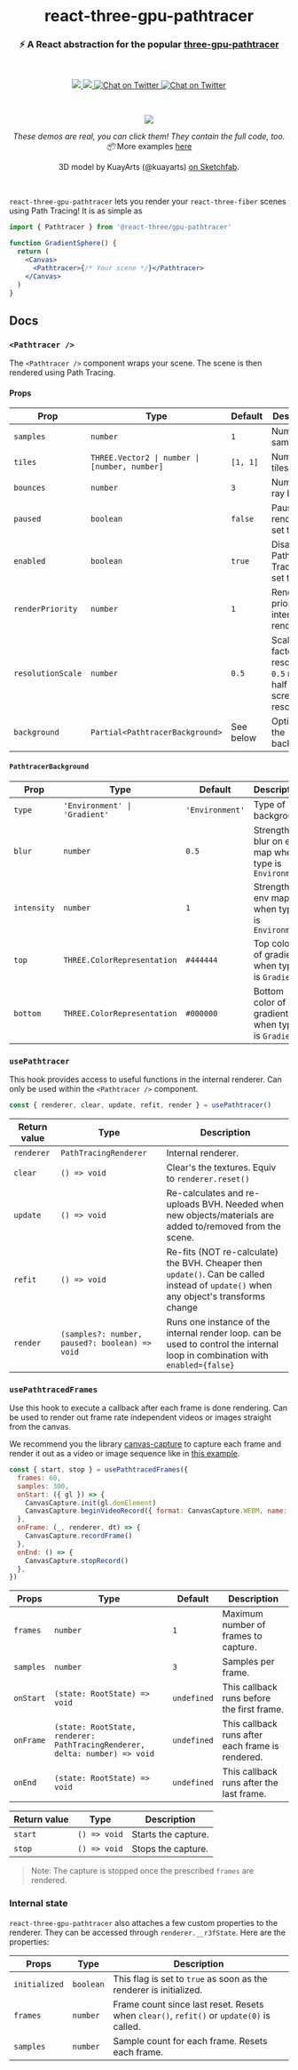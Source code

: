 <br />

<h1 align="center">react-three-gpu-pathtracer</h1>
<h3 align="center">⚡️ A React abstraction for the popular <a href="https://github.com/gkjohnson/three-gpu-pathtracer">three-gpu-pathtracer</a></h3>

<br>

<p align="center">
  <a href="https://www.npmjs.com/package/lamina" target="_blank">
    <img src="https://img.shields.io/npm/v/lamina.svg?style=flat&colorA=000000&colorB=000000" />
  </a>
  <a href="https://www.npmjs.com/package/lamina" target="_blank">
    <img src="https://img.shields.io/npm/dm/lamina.svg?style=flat&colorA=000000&colorB=000000" />
  </a>
  <a href="https://twitter.com/pmndrs" target="_blank">
    <img src="https://img.shields.io/twitter/follow/pmndrs?label=%40pmndrs&style=flat&colorA=000000&colorB=000000&logo=twitter&logoColor=000000" alt="Chat on Twitter">
  </a>
  <a href="https://discord.gg/ZZjjNvJ" target="_blank">
    <img src="https://img.shields.io/discord/740090768164651008?style=flat&colorA=000000&colorB=000000&label=discord&logo=discord&logoColor=000000" alt="Chat on Twitter">
  </a>
</p>

<br />

<p align="center">
  <a href="" target="_blank"><img  src="https://raw.githubusercontent.com/pmndrs/react-three-gpu-pathtracer/main/examples/basic/thumbnail.png?token=GHSAT0AAAAAABMXHW7LKAF66AXOEZ5NWTM4YT3Y33Q"  /></a>
</p>
<p align="middle">
  <i>These demos are real, you can click them! They contain the full code, too. 📦</i> More examples <a href="./examples">here</a>
</p>
<p align="middle">
  3D model by KuayArts (@kuayarts) <a href="https://sketchfab.com/3d-models/mr-mime-in-the-box-practical-joke-9636a92b36e2498b8839298896fb338d">on Sketchfab</a>.
</p>
<br />

`react-three-gpu-pathtracer` lets you render your `react-three-fiber` scenes using Path Tracing! It is as simple as

```jsx
import { Pathtracer } from '@react-three/gpu-pathtracer'

function GradientSphere() {
  return (
    <Canvas>
      <Pathtracer>{/* Your scene */}</Pathtracer>
    </Canvas>
  )
}
```

## Docs

### `<Pathtracer />`

The `<Pathtracer />` component wraps your scene. The scene is then rendered using Path Tracing.

#### Props

| Prop              | Type                                          | Default   | Description                                                          |
| ----------------- | --------------------------------------------- | --------- | -------------------------------------------------------------------- |
| `samples`         | `number`                                      | `1`       | Number of samples                                                    |
| `tiles`           | `THREE.Vector2 \| number \| [number, number]` | `[1, 1]`  | Number of tiles                                                      |
| `bounces`         | `number`                                      | `3`       | Number of ray bounces                                                |
| `paused`          | `boolean`                                     | `false`   | Pauses rendering if set to `true`                                    |
| `enabled`         | `boolean`                                     | `true`    | Disables Path Tracing is set to `false`                              |
| `renderPriority`  | `number`                                      | `1`       | Render priority for internal render loop                             |
| `resolutionScale` | `number`                                      | `0.5`     | Scaling factor for resolution. `0.5` means half of screen resolution |
| `background`      | `Partial<PathtracerBackground>`               | See below | Options for the background.                                          |

#### `PathtracerBackground`

| Prop        | Type                          | Default         | Description                                            |
| ----------- | ----------------------------- | --------------- | ------------------------------------------------------ |
| `type`      | `'Environment' \| 'Gradient'` | `'Environment'` | Type of background                                     |
| `blur`      | `number`                      | `0.5`           | Strength of blur on env map when type is `Environment` |
| `intensity` | `number`                      | `1`             | Strength of env map when type is `Environment`         |
| `top`       | `THREE.ColorRepresentation`   | `#444444`       | Top color of gradient when type is `Gradient`          |
| `bottom`    | `THREE.ColorRepresentation`   | `#000000`       | Bottom color of gradient when type is `Gradient`       |

### `usePathtracer`

This hook provides access to useful functions in the internal renderer. Can only be used within the `<Pathtracer />` component.

```ts
const { renderer, clear, update, refit, render } = usePathtracer()
```

| Return value | Type                                           | Description                                                                                                                          |
| ------------ | ---------------------------------------------- | ------------------------------------------------------------------------------------------------------------------------------------ |
| `renderer`   | `PathTracingRenderer`                          | Internal renderer.                                                                                                                   |
| `clear`      | `() => void`                                   | Clear's the textures. Equiv to `renderer.reset()`                                                                                    |
| `update`     | `() => void`                                   | Re-calculates and re-uploads BVH. Needed when new objects/materials are added to/removed from the scene.                             |
| `refit`      | `() => void`                                   | Re-fits (NOT re-calculate) the BVH. Cheaper then `update()`. Can be called instead of `update()` when any object's transforms change |
| `render`     | `(samples?: number, paused?: boolean) => void` | Runs one instance of the internal render loop. can be used to control the internal loop in combination with `enabled={false}`        |

### `usePathtracedFrames`

Use this hook to execute a callback after each frame is done rendering. Can be used to render out frame rate independent videos or images straight from the canvas.

We recommend you the library [canvas-capture](https://github.com/amandaghassaei/canvas-capture) to capture each frame and render it out as a video or image sequence like in [this example](https://github.com/pmndrs/react-three-gpu-pathtracer/blob/main/examples/basic/src/App.js#L64).

```js
const { start, stop } = usePathtracedFrames({
  frames: 60,
  samples: 300,
  onStart: ({ gl }) => {
    CanvasCapture.init(gl.domElement)
    CanvasCapture.beginVideoRecord({ format: CanvasCapture.WEBM, name: 'vid', fps: 60 })
  },
  onFrame: (_, renderer, dt) => {
    CanvasCapture.recordFrame()
  },
  onEnd: () => {
    CanvasCapture.stopRecord()
  },
})
```

| Props     | Type                                                                       | Default     | Description                                      |
| --------- | -------------------------------------------------------------------------- | ----------- | ------------------------------------------------ |
| `frames`  | `number`                                                                   | `1`         | Maximum number of frames to capture.             |
| `samples` | `number`                                                                   | `3`         | Samples per frame.                               |
| `onStart` | `(state: RootState) => void`                                               | `undefined` | This callback runs before the first frame.       |
| `onFrame` | `(state: RootState, renderer: PathTracingRenderer, delta: number) => void` | `undefined` | This callback runs after each frame is rendered. |
| `onEnd`   | `(state: RootState) => void`                                               | `undefined` | This callback runs after the last frame.         |

| Return value | Type         | Description         |
| ------------ | ------------ | ------------------- |
| `start`      | `() => void` | Starts the capture. |
| `stop`       | `() => void` | Stops the capture.  |

> Note: The capture is stopped once the prescribed `frames` are rendered.

### Internal state

`react-three-gpu-pathtracer` also attaches a few custom properties to the renderer. They can be accessed through `renderer.__r3fState`. Here are the properties:

| Props         | Type      | Description                                                                              |
| ------------- | --------- | ---------------------------------------------------------------------------------------- |
| `initialized` | `boolean` | This flag is set to `true` as soon as the renderer is initialized.                       |
| `frames`      | `number`  | Frame count since last reset. Resets when `clear()`, `refit()` or `update(0)` is called. |
| `samples`     | `number`  | Sample count for each frame. Resets each frame.                                          |
